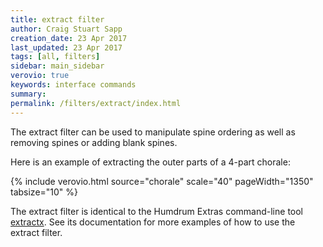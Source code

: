 ```yaml
---
title: extract filter
author: Craig Stuart Sapp
creation_date: 23 Apr 2017
last_updated: 23 Apr 2017
tags: [all, filters]
sidebar: main_sidebar
verovio: true
keywords: interface commands 
summary: 
permalink: /filters/extract/index.html
---
```


The extract filter can be used to manipulate spine ordering as well as removing
spines or adding blank spines.

Here is an example of extracting the outer parts of a 4-part chorale:

{% include verovio.html
	source="chorale"
	scale="40"
	pageWidth="1350"
	tabsize="10"
%}

<script type="application/json" id="chorale">
!!!filter: extract -s 1,4
**kern	**kern	**kern	**kern
*Ibass	*Itenor	*Ialto	*Isoprn
*clefF4	*clefGv2	*clefG2	*clefG2
*k[b-]	*k[b-]	*k[b-]	*k[b-]
*M3/4	*M3/4	*M3/4	*M3/4
4F	4A	4c	4f
=1	=1	=1	=1
4D	2A	2d	2f
4C	.	.	.
4BB-	4B-	4d	4f
=2	=2	=2	=2
4AA	2c	2e	2a
8BB-L	.	.	.
8AA	.	.	.
8GG	4B-	4e	4b-
8AAJ	.	.	.
=3	=3	=3	=3
8FFL	2A	2.f	2cc
8F	.	.	.
8E-	.	.	.
8D	.	.	.
8C	4B-	.	4dd
8BB-J	.	.	.
=4	=4	=4	=4
2.F;	2.A;	2.f;	2.cc;
=5	=5	=5	=5
4D	2A	4f	2f
4C	.	4e	.
4BB-	4B-	4d	4f
=6	=6	=6	=6
4F	4A	2c	2a
4E	4G	.	.
4D	4F	4d	4b-
=7	=7	=7	=7
4E	4G	4c	2cc
4C	4c	4e	.
4GG	4B	4g	4dd
=8	=8	=8	=8
2.C;	2.G;	2.e;	2.cc;
=9	=9	=9	=9
2F	2A	2f	2cc
[4B-	4B-	4f	4dd
=10	=10	=10	=10
4B-]	4c	4e	2cc
4A	4d	4f	.
[4G	4e	4g	4b-
=11	=11	=11	=11
4G]	4A	4c#	4.a
4F	4B	4d	.
.	.	.	8b-
4E	4c#	4e	8aL
.	.	.	8gJ
=12	=12	=12	=12
2D;	2d;	2A;	2f;
4AA	4cnX	4f	4f
=13	=13	=13	=13
4BB-	4d	4f	2g
4GG	4B-	8eL	.
.	.	8dJ	.
4C	4c	4e	4g
=14	=14	=14	=14
8FFL	2c	2f	2a
8GG	.	.	.
8AA	.	.	.
8BB-	.	.	.
8C	4c	4e	4g
8BB-J	.	.	.
=15	=15	=15	=15
4AA	4c	4.f	2f
4FF	4A	.	.
.	.	8gL	.
4CC	4c	8f	4g
.	.	8eJ	.
=16	=16	=16	=16
2.FF;	2.c;	2.f;	2.a;
=17	=17	=17	=17
4F	2A	2f	2cc
4E	.	.	.
4D	4B-	4f	4dd
=18	=18	=18	=18
4E	2G	4g	2cc
4D	.	4f	.
4C	4e	4g	4b-
=19	=19	=19	=19
8FL	4e	4g	4.a
8GJ	.	.	.
4A	4d	4f	.
.	.	.	8b-L
4AA	4c#	4e	8a
.	.	.	8gJ
=20	=20	=20	=20
2D;	2A;	2d;	2f;
4AA	4cnX	[4f	4f
=21	=21	=21	=21
4BB-	4d	4f]	2g
4GG	4B-	8eL	.
.	.	8dJ	.
4C	4c	4e	4g
=22	=22	=22	=22
8FFL	2c	2f	2a
8GG	.	.	.
8AA	.	.	.
8BB-	.	.	.
8C	4c	[4e	4g
8AAJ	.	.	.
=23	=23	=23	=23
4D	2A	4e]	2f
4C	.	4A	.
4BB-	4B-	4d	4g
=24	=24	=24	=24
2.AA;	2.E;	2.c#;	2.a;
=25	=25	=25	=25
4BB-	8r	2d	2d
.	8FL	.	.
4AA	8G	.	.
.	8A	.	.
4GG	8B-	[4d	4d
.	8AJ	.	.
=26	=26	=26	=26
4C	4G	4d]	2e
4BB-	8AL	8cL	.
.	8B-	8dJ	.
4AA	8c	[4e	4e
.	8B-J	.	.
=27	=27	=27	=27
8DL	4.A	4e]	8fL
8C	.	.	8e
8D	.	2d	8f
8E	8G	.	8g
8F	4F	.	8a
8DJ	.	.	8b-J
=28	=28	=28	=28
2.E;	2.G;	2.c;	2.cc;
=29	=29	=29	=29
4FF	4A	4c	2a
4GG	4B-	8fL	.
.	.	8eJ	.
4AA	4c	4f	4a
=30	=30	=30	=30
4BB-	4d	2f	2g
4GG	4B-	.	.
4C	[4c	4e	4g
=31	=31	=31	=31
4AA	4c]	8fL	[2.f
.	.	8e-	.
2BB-	8B-L	8d	.
.	8A	8c	.
.	8B-	8d	.
.	8GJ	8B-J	.
=32	=32	=32	=32
2.FF;	2.A;	2.c;	2.f;]
==	==	==	==
*-	*-	*-	*-
</script>


The extract filter is identical to the Humdrum Extras command-line tool
[extractx](http://extras.humdrum.org/man/extractx).  See its documentation for
more examples of how to use the extract filter.



